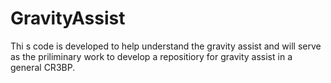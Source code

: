 # GravityAssist
 Thi s code is developed to help understand the gravity assist and will serve as the priliminary work to develop a repositiory for gravity assist in a general CR3BP.
